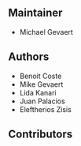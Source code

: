 Maintainer
----------
* Michael Gevaert

Authors
-------
* Benoit Coste
* Mike Gevaert
* Lida Kanari
* Juan Palacios
* Eleftherios Zisis

Contributors
------------

